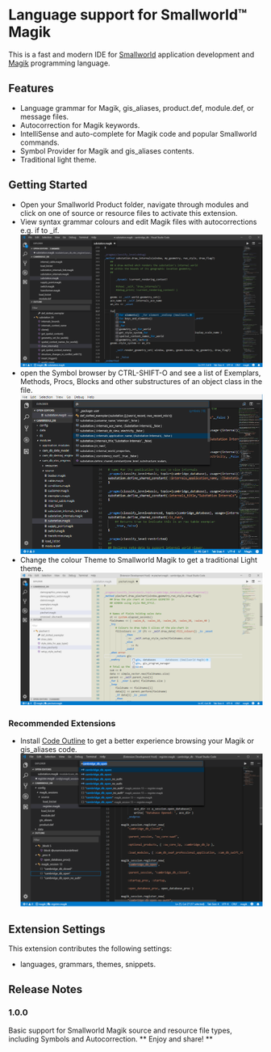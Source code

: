 # Language support for Smallworld™ Magik 
This is a fast and modern IDE for [Smallworld](https://en.wikipedia.org/wiki/Smallworld) application development and [Magik](https://en.wikipedia.org/wiki/Magik_%28programming_language%29) programming language.

## Features
* Language grammar for Magik, gis_aliases, product.def, module.def, or message files.
* Autocorrection for Magik keywords.
* IntelliSense and auto-complete for Magik code and popular Smallworld commands.
* Symbol Provider for Magik and gis_aliases contents.
* Traditional light theme.  

## Getting Started
* Open your Smallworld Product folder, navigate through modules and click on one of source or resource files to activate this extension.
* View syntax grammar colours and edit Magik files with autocorrections e.g. if to _if.
![Snippet](images/snippet.png)
* open the Symbol browser by CTRL-SHIFT-O and see a list of Exemplars, Methods, Procs, Blocks and other substructures of an object class in the file.
![CTRL-SHIFT-O](images/syntaxDark.png)
* Change the colour Theme to Smallworld Magik to get a traditional Light theme.
![Smallworld Magik Theme](images/syntaxLight.png)

### Recommended Extensions
* Install [Code Outline](https://marketplace.visualstudio.com/items?itemName=patrys.vscode-code-outline) to get a better experience browsing your Magik or gis_aliases code.
![Code Outline](images/CodeOutline.png)

## Extension Settings
This extension contributes the following settings:
* languages, grammars, themes, snippets.

## Release Notes
### 1.0.0
Basic support for Smallworld Magik source and resource file types, including Symbols and Autocorrection.
** Enjoy and share! **
